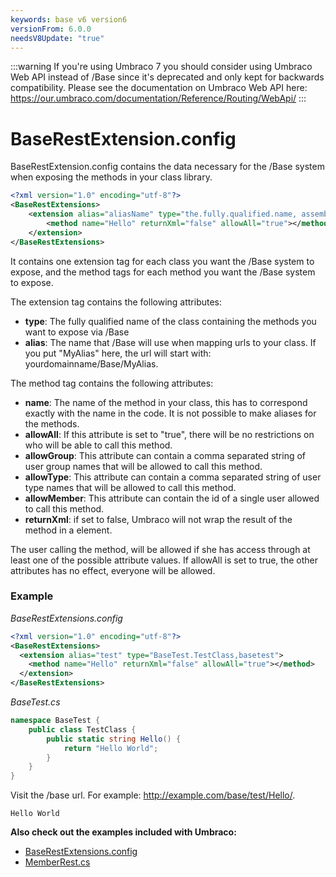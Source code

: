 ```yaml
---
keywords: base v6 version6
versionFrom: 6.0.0
needsV8Update: "true"
---
```


:::warning
If you're using Umbraco 7 you should consider using Umbraco Web API instead of /Base since it's deprecated and only kept for backwards compatibility. Please see the documentation on Umbraco Web API here: https://our.umbraco.com/documentation/Reference/Routing/WebApi/
:::

# BaseRestExtension.config

BaseRestExtension.config contains the data necessary for the /Base system when exposing the methods in your class library.

```xml
<?xml version="1.0" encoding="utf-8"?>
<BaseRestExtensions>
    <extension alias="aliasName" type="the.fully.qualified.name, assemblyName">
        <method name="Hello" returnXml="false" allowAll="true"></method>
    </extension>
</BaseRestExtensions>
```

It contains one extension tag for each class you want the /Base system to expose, and the method tags for each method you want the /Base system to expose.

The extension tag contains the following attributes:

- **type**: The fully qualified name of the class containing the methods you want to expose via /Base
- **alias**: The name that /Base will use when mapping urls to your class. If you put "MyAlias" here, the url will start with: yourdomainname/Base/MyAlias.

The method tag contains the following attributes:

- **name**: The name of the method in your class, this has to correspond exactly with the name in the code. It is not possible to make aliases for the methods.
- **allowAll**: If this attribute is set to "true", there will be no restrictions on who will be able to call this method.
- **allowGroup**: This attribute can contain a comma separated string of user group names that will be allowed to call this method.
- **allowType**: This attribute can contain a comma separated string of user type names that will be allowed to call this method.
- **allowMember**: This attribute can contain the id of a single user allowed to call this method.
- **returnXml**: if set to false, Umbraco will not wrap the result of the method in a <value> element.

The user calling the method, will be allowed if she has access through at least one of the possible attribute values. If allowAll is set to true, the other attributes has no effect, everyone will be allowed. 

### Example

_BaseRestExtensions.config_

```xml
<?xml version="1.0" encoding="utf-8"?>
<BaseRestExtensions>
  <extension alias="test" type="BaseTest.TestClass,basetest">
    <method name="Hello" returnXml="false" allowAll="true"></method>
  </extension>
</BaseRestExtensions>
```

_BaseTest.cs_  

```csharp
namespace BaseTest {
    public class TestClass {
        public static string Hello() {
            return "Hello World";
        }
    }
} 
```

Visit the /base url. For example: http://example.com/base/test/Hello/.

	Hello World

**Also check out the examples included with Umbraco:**
- [BaseRestExtensions.config](https://github.com/umbraco/Umbraco-CMS/blob/v7/dev/src/Umbraco.Web.UI/config/BaseRestExtensions.config)
- [MemberRest.cs](https://github.com/umbraco/Umbraco-CMS/blob/v7/dev/src/Umbraco.Web/BaseRest/MemberRest.cs)
